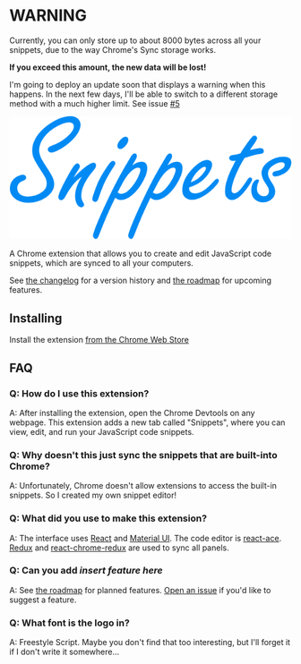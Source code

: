 # WARNING

Currently, you can only store up to about 8000 bytes across all your snippets, due to the way Chrome's Sync storage works.

**If you exceed this amount, the new data will be lost!**

I'm going to deploy an update soon that displays a warning when this happens. In the next few days, I'll be able to switch to a different storage method with a much higher limit. See issue [#5](https://github.com/SidneyNemzer/snippets/issues/5)

![Snippets](images/logo-transparent.png)

A Chrome extension that allows you to create and edit JavaScript code snippets, which are synced to all your computers.

See [the changelog](CHANGELOG.md) for a version history and [the roadmap](roadmap.md) for upcoming features.

## Installing

Install the extension [from the Chrome Web Store](https://chrome.google.com/webstore/detail/snippets/fakjeijchchmicjllnabpdkclfkpbiag)

## FAQ

### Q: How do I use this extension?

A: After installing the extension, open the Chrome Devtools on any webpage. This extension adds a new tab called "Snippets", where you can view, edit, and run your JavaScript code snippets.

### Q: Why doesn't this just sync the snippets that are built-into Chrome?

A: Unfortunately, Chrome doesn't allow extensions to access the built-in snippets. So I created my own snippet editor!

### Q: What did you use to make this extension?

A: The interface uses [React](https://facebook.github.io/react/) and [Material UI](http://www.material-ui.com/#/). The code editor is [react-ace](https://github.com/securingsincity/react-ace). [Redux](http://redux.js.org/) and [react-chrome-redux](https://github.com/tshaddix/react-chrome-redux) are used to sync all panels.

### Q: Can you add *insert feature here*

A: See [the roadmap](roadmap.md) for planned features. [Open an issue](https://github.com/SidneyNemzer/snippets/issues) if you'd like to suggest a feature.

### Q: What font is the logo in?

A: Freestyle Script. Maybe you don't find that too interesting, but I'll forget it if I don't write it somewhere...
